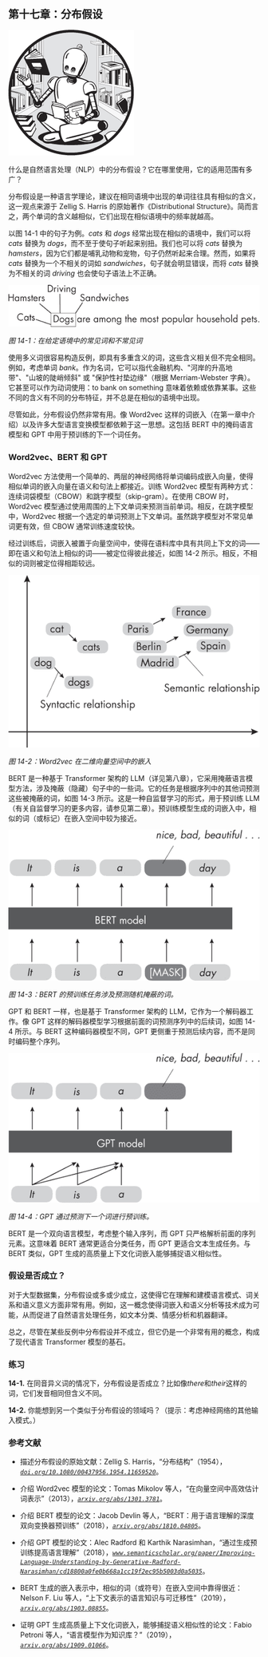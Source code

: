 ## 第十七章：**分布假设**

![Image](img/common.jpg)

什么是自然语言处理（NLP）中的分布假设？它在哪里使用，它的适用范围有多广？

分布假设是一种语言学理论，建议在相同语境中出现的单词往往具有相似的含义，这一观点来源于 Zellig S. Harris 的原始著作《Distributional Structure》。简而言之，两个单词的含义越相似，它们出现在相似语境中的频率就越高。

以图 14-1 中的句子为例。*cats* 和 *dogs* 经常出现在相似的语境中，我们可以将 *cats* 替换为 *dogs*，而不至于使句子听起来别扭。我们也可以将 *cats* 替换为 *hamsters*，因为它们都是哺乳动物和宠物，句子仍然听起来合理。然而，如果将 *cats* 替换为一个不相关的词如 *sandwiches*，句子就会明显错误，而将 *cats* 替换为不相关的词 *driving* 也会使句子语法上不正确。

![Image](img/14fig01.jpg)

*图 14-1：在给定语境中的常见词和不常见词*

使用多义词很容易构造反例，即具有多重含义的词，这些含义相关但不完全相同。例如，考虑单词 *bank*。作为名词，它可以指代金融机构、"河岸的升高地带"、"山坡的陡峭倾斜" 或 "保护性衬垫边缘"（根据 Merriam-Webster 字典）。它甚至可以作为动词使用：to bank on something 意味着依赖或依靠某事。这些不同的含义有不同的分布特征，并不总是在相似的语境中出现。

尽管如此，分布假设仍然非常有用。像 Word2vec 这样的词嵌入（在第一章中介绍）以及许多大型语言变换模型都依赖于这一思想。这包括 BERT 中的掩码语言模型和 GPT 中用于预训练的下一个词任务。

### **Word2vec、BERT 和 GPT**

Word2vec 方法使用一个简单的、两层的神经网络将单词编码成嵌入向量，使得相似单词的嵌入向量在语义和句法上都接近。训练 Word2vec 模型有两种方式：连续词袋模型（CBOW）和跳字模型（skip-gram）。在使用 CBOW 时，Word2vec 模型通过使用周围的上下文单词来预测当前单词。相反，在跳字模型中，Word2vec 根据一个选定的单词预测上下文单词。虽然跳字模型对不常见单词更有效，但 CBOW 通常训练速度较快。

经过训练后，词嵌入被置于向量空间中，使得在语料库中具有共同上下文的词——即在语义和句法上相似的词——被定位得彼此接近，如图 14-2 所示。相反，不相似的词则被定位得相距较远。

![Image](img/14fig02.jpg)

*图 14-2：Word2vec 在二维向量空间中的嵌入*

BERT 是一种基于 Transformer 架构的 LLM（详见第八章），它采用掩蔽语言模型方法，涉及掩蔽（隐藏）句子中的一些词。它的任务是根据序列中的其他词预测这些被掩蔽的词，如图 14-3 所示。这是一种自监督学习的形式，用于预训练 LLM（有关自监督学习的更多内容，请参见第二章）。预训练模型生成的词嵌入中，相似的词（或标记）在嵌入空间中较为接近。

![Image](img/14fig03.jpg)

*图 14-3：BERT 的预训练任务涉及预测随机掩蔽的词。*

GPT 和 BERT 一样，也是基于 Transformer 架构的 LLM，它作为一个解码器工作。像 GPT 这样的解码器模型学习根据前面的词预测序列中的后续词，如图 14-4 所示。与 BERT 这种编码器模型不同，GPT 更侧重于预测后续内容，而不是同时编码整个序列。

![Image](img/14fig04.jpg)

*图 14-4：GPT 通过预测下一个词进行预训练。*

BERT 是一个双向语言模型，考虑整个输入序列，而 GPT 只严格解析前面的序列元素。这意味着 BERT 通常更适合分类任务，而 GPT 更适合文本生成任务。与 BERT 类似，GPT 生成的高质量上下文化词嵌入能够捕捉语义相似性。

### **假设是否成立？**

对于大型数据集，分布假设或多或少成立，这使得它在理解和建模语言模式、词关系和语义意义方面非常有用。例如，这一概念使得词嵌入和语义分析等技术成为可能，从而促进了自然语言处理任务，如文本分类、情感分析和机器翻译。

总之，尽管在某些反例中分布假设并不成立，但它仍是一个非常有用的概念，构成了现代语言 Transformer 模型的基石。

### **练习**

**14-1.** 在同音异义词的情况下，分布假设是否成立？比如像*there*和*their*这样的词，它们发音相同但含义不同。

**14-2.** 你能想到另一个类似于分布假设的领域吗？（提示：考虑神经网络的其他输入模式。）

### **参考文献**

+   描述分布假设的原始文献：Zellig S. Harris，“分布结构”（1954），*[`doi.org/10.1080/00437956.1954.11659520`](https://doi.org/10.1080/00437956.1954.11659520)*。

+   介绍 Word2vec 模型的论文：Tomas Mikolov 等人，“在向量空间中高效估计词表示”（2013），*[`arxiv.org/abs/1301.3781`](https://arxiv.org/abs/1301.3781)*。

+   介绍 BERT 模型的论文：Jacob Devlin 等人，“BERT：用于语言理解的深度双向变换器预训练”（2018），*[`arxiv.org/abs/1810.04805`](https://arxiv.org/abs/1810.04805)*。

+   介绍 GPT 模型的论文：Alec Radford 和 Karthik Narasimhan，“通过生成预训练提高语言理解”（2018），*[`www.semanticscholar.org/paper/Improving-Language-Understanding-by-Generative-Radford-Narasimhan/cd18800a0fe0b668a1cc19f2ec95b5003d0a5035`](https://www.semanticscholar.org/paper/Improving-Language-Understanding-by-Generative-Radford-Narasimhan/cd18800a0fe0b668a1cc19f2ec95b5003d0a5035)*。

+   BERT 生成的嵌入表示中，相似的词（或符号）在嵌入空间中靠得很近：Nelson F. Liu 等人，“上下文表示的语言知识与可迁移性”（2019），*[`arxiv.org/abs/1903.08855`](https://arxiv.org/abs/1903.08855)*。

+   证明 GPT 生成高质量上下文化词嵌入，能够捕捉语义相似性的论文：Fabio Petroni 等人，“语言模型作为知识库？”（2019），*[`arxiv.org/abs/1909.01066`](https://arxiv.org/abs/1909.01066)*。
